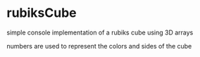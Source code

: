 # rubiksCube
simple console implementation of a rubiks cube using 3D arrays

numbers are used to represent the colors and sides of the cube
